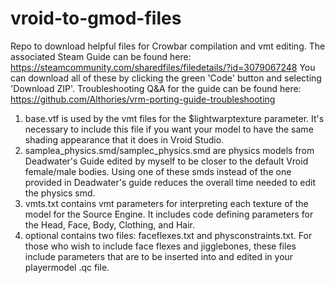 # vroid-to-gmod-files
Repo to download helpful files for Crowbar compilation and vmt editing. The associated Steam Guide can be found here: https://steamcommunity.com/sharedfiles/filedetails/?id=3079067248
You can download all of these by clicking the green 'Code' button and selecting 'Download ZIP'.
Troubleshooting Q&A for the guide can be found here: https://github.com/Althories/vrm-porting-guide-troubleshooting

1) base.vtf is used by the vmt files for the $lightwarptexture parameter. It's necessary to include this file if you want your model to have the same shading appearance that it does in Vroid Studio.
2) samplea_physics.smd/samplec_physics.smd are physics models from Deadwater's Guide edited by myself to be closer to the default Vroid female/male bodies. Using one of these smds instead of the one provided in Deadwater's guide reduces the overall time needed to edit the physics smd.
3) vmts.txt contains vmt parameters for interpreting each texture of the model for the Source Engine. It includes code defining parameters for the Head, Face, Body, Clothing, and Hair.
4) optional contains two files: faceflexes.txt and physconstraints.txt. For those who wish to include face flexes and jigglebones, these files include parameters that are to be inserted into and edited in your playermodel .qc file.
